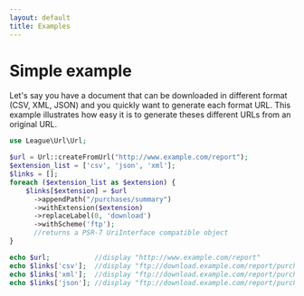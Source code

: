 ```yaml
---
layout: default
title: Examples
---
```


# Simple example

Let's say you have a document that can be downloaded in different format (CSV, XML, JSON) and you quickly want to generate each format URL. This example illustrates how easy it is to generate theses different URLs from an original URL.

~~~php
use League\Url\Url;

$url = Url::createFromUrl("http://www.example.com/report");
$extension_list = ['csv', 'json', 'xml'];
$links = [];
foreach ($extension_list as $extension) {
    $links[$extension] = $url
      ->appendPath("/purchases/summary")
      ->withExtension($extension)
      ->replaceLabel(0, 'download')
      ->withScheme('ftp');
      //returns a PSR-7 UriInterface compatible object
}

echo $url;           //display "http://www.example.com/report"
echo $links['csv'];  //display "ftp://download.example.com/report/purchases/summary.csv"
echo $links['xml'];  //display "ftp://download.example.com/report/purchases/summary.xml"
echo $links['json']; //display "ftp://download.example.com/report/purchases/summary.json"
~~~

